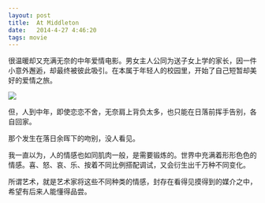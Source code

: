 ```yaml
---
layout: post
title:  At Middleton
date:   2014-4-27 4:46:20
tags: movie
---
```

很温暖却又充满无奈的中年爱情电影。男女主人公同为送子女上学的家长，因一件小意外邂逅，却最终被彼此吸引。在本属于年轻人的校园里，开始了自己短暂却美好的爱情之旅。

![](http://that-boy.qiniudn.com/images/middleton-poster.jpg)

但，人到中年，即使恋恋不舍，无奈肩上背负太多，也只能在日落前挥手告别，各自回家。

那个发生在落日余晖下的吻别，没人看见。

我一直以为，人的情感也如同肌肉一般，是需要锻炼的。世界中充满着形形色色的情感。喜、怒、哀、乐、按着不同比例搭配调试，又会衍生出千万种不同变化。

所谓艺术，就是艺术家将这些不同种类的情感，封存在看得见摸得到的媒介之中，希望有后来人能懂得品尝。